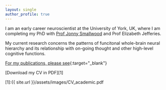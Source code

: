 ```yaml
---
layout: single
author_profile: true
---
```


I am an early career neuroscientist at the University of York, UK, where I am completing my PhD with [Prof Jonny Smallwood](https://twitter.com/the_mindwanders) and Prof Elizabeth Jefferies.

My current research concerns the patterns of funcitonal whole-brain neural hierarchy and its relationship with on-going thought and other high-level cognitive functions.  

[For my publications, please see](https://scholar.google.co.uk/citations?user=91B7BbgAAAAJ&hl=en){:target="_blank"}

[Download my CV in PDF][1]

[1]:{{ site.url }}/assets/images/CV_academic.pdf